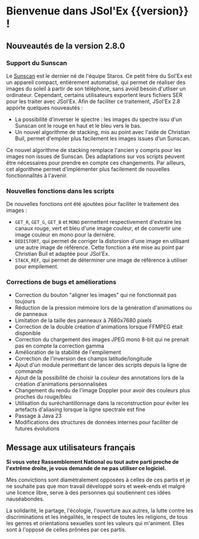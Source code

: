 # Bienvenue dans JSol'Ex {{version}} !

## Nouveautés de la version 2.8.0

### Support du Sunscan

Le [Sunscan](https://www.sunscan.net/) est le dernier né de l'équipe Staros.
Ce petit frère du Sol'Ex est un appareil compact, entièrement automatisé, qui permet de réaliser des images du soleil à partir de son téléphone, sans avoid besoin d'utliser un ordinateur.
Cependant, certains utilisateurs exportent leurs fichiers SER pour les traiter avec JSol'Ex.
Afin de faciliter ce traitement, JSol'Ex 2.8 apporte quelques nouveautés :

- La possibilité d'inverser le spectre : les images du spectre issu d'un Sunscan ont le rouge en haut et le bleu vers le bas.
- Un nouvel algorithme de stacking, mis au point avec l'aide de Christian Buil, permet d'empiler plus facilement les images issues d'un Sunscan.

Ce nouvel algorithme de stacking remplace l'ancien y compris pour les images non issues de Sunscan.
Des adaptations sur vos scripts peuvent être nécessaires pour prendre en compte ces changements.
Par ailleurs, cet algorithme permet d'implémenter plus facilement de nouvelles fonctionnalités à l'avenir.

### Nouvelles fonctions dans les scripts

De nouvelles fonctions ont été ajoutées pour faciliter le traitement des images :

- `GET_R`, `GET_G`, `GET_B` et `MONO` permettent respectivement d'extraire les canaux rouge, vert et bleu d'une image couleur, et de convertir une image couleur en mono pour la dernière.
- `DEDISTORT`, qui permet de corriger la distorsion d'une image en utilisant une autre image de référence. Cette fonction a été mise au point par Christian Buil et adaptée pour JSol'Ex.
- `STACK_REF`, qui permet de déterminer une image de référence à utiliser pour empilement.

### Corrections de bugs et améliorations

- Correction du bouton "aligner les images" qui ne fonctionnait pas toujours
- Réduction de la pression mémoire lors de la génération d'animations ou de panneaux
- Limitation de la taille des panneaux à 7680x7680 pixels
- Correction de la double création d'animations lorsque FFMPEG était disponible
- Correction du chargement des images JPEG mono 8-bit qui ne prenait pas en compte la correction gamma
- Amélioration de la stabilité de l'empilement
- Correction de l'inversion des champs latitude/longitude
- Ajout d'un module permettant de lancer des scripts depuis la ligne de commande
- Ajout de la possibilité de choisir la couleur des annotations lors de la création d'animations personnalisées
- Changement du rendu de l'image Doppler pour avoir des couleurs plus proches du rouge/bleu
- Utilisation du suréchantillonnage dans la reconstruction pour éviter les artefacts d'aliasing lorsque la ligne spectrale est fine
- Passage à Java 23
- Modifications des structures de données internes pour faciliter de futures évolutions

## Message aux utilisateurs français

**Si vous votez Rassemblement National ou tout autre parti proche de l'extrême droite, je vous demande de ne pas utiliser ce logiciel.**

Mes convictions sont diamètralement opposées à celles de ces partis et je ne souhaite pas que mon travail développé soirs et week-ends et malgré une licence libre, serve à des personnes qui soutiennent ces idées nauséabondes.

La solidarité, le partage, l'écologie, l'ouverture aux autres, la lutte contre les discriminations et les inégalités, le respect de toutes les religions, de tous les genres et orientations sexuelles sont les valeurs qui m'animent.
Elles sont à l'opposé de celles prônées par ces partis.
